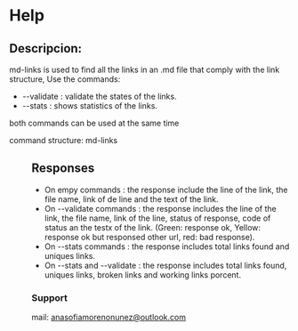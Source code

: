 # Help

## Descripcion:
md-links is used to find all the links in an .md file that comply with the link structure, Use the commands:

* --validate : validate the states of the links.
* --stats :  shows statistics of the links.

both commands can be used at the same time

command structure: md-links <dir> <command> <command>

## Responses
* On empy commands : the response include the line of the link, the file name, link of de line and the text of the link.
* On --validate commands : the response includes the line of the link, the file name, link of the line, status of response, code of status an the testx of the link.
(Green: response ok, Yellow: response ok but responsed other url, red: bad response).
* On --stats commands :  the response includes total links found and uniques links.
* On --stats and --validate : the response includes total links found, uniques links, broken links and working links porcent.

### Support
mail: anasofiamorenonunez@outlook.com